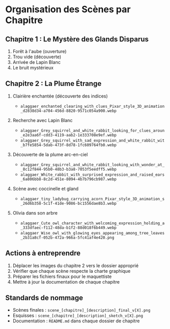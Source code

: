 # Organisation des Scènes par Chapitre

## Chapitre 1 : Le Mystère des Glands Disparus
1. Forêt à l'aube (ouverture)
2. Trou vide (découverte)
3. Arrivée de Lapin Blanc
4. Le bruit mystérieux

## Chapitre 2 : La Plume Étrange
1. Clairière enchantée (découverte des indices)
   - `alaggaer_enchanted_clearing_with_clues_Pixar_style_3D_animation_d2838d34-a704-456d-8820-9571c054a900.webp`

2. Recherche avec Lapin Blanc
   - `alaggaer_Grey_squirrel_and_white_rabbit_looking_for_clues_aroun_e2e3aa6f-cdd3-4119-aab2-1e333708e9ef.webp`
   - `alaggaer_Grey_squirrel_with_sad_expression_and_white_rabbit_wit_b7fe5854-5dab-473f-8d78-1fc609764fb0.webp`

3. Découverte de la plume arc-en-ciel
   - `alaggaer_Grey_squirrel_and_white_rabbit_looking_with_wonder_at__8c12f844-95b0-48b3-b3a8-7053f5eedff5.webp`
   - `alaggaer_White_rabbit_with_surprised_expression_and_raised_ears_6a806bb8-8c2d-451e-8094-4b7b796cb987.webp`

4. Scène avec coccinelle et gland
   - `alaggaer_tiny_ladybug_carrying_acorn_Pixar_style_3D_animation_s_26d6b358-5c1f-41de-9086-bc1556dae8b3.webp`

5. Olivia dans son arbre
   - `alaggaer_Cute_owl_character_with_welcoming_expression_holding_a_333dfaec-f112-48da-b1f2-88d018f6b449.webp`
   - `alaggaer_Wise_owl_with_glowing_eyes_appearing_among_tree_leaves_2b31a8cf-052b-472a-966a-5fc41af4e420.png`

## Actions à entreprendre
1. Déplacer les images du chapitre 2 vers le dossier approprié
2. Vérifier que chaque scène respecte la charte graphique
3. Préparer les fichiers finaux pour le maquettiste
4. Mettre à jour la documentation de chaque chapitre

## Standards de nommage
- Scènes finales : `scene_[chapitre]_[description]_final_v[X].png`
- Esquisses : `scene_[chapitre]_[description]_sketch_v[X].png`
- Documentation : `README.md` dans chaque dossier de chapitre